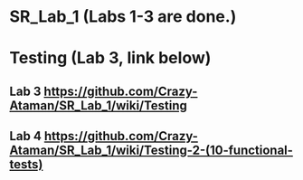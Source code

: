 # SR_Lab_1 (Labs 1-3 are done.)
# Testing (Lab 3, link below)
## Lab 3 https://github.com/Crazy-Ataman/SR_Lab_1/wiki/Testing
## Lab 4 https://github.com/Crazy-Ataman/SR_Lab_1/wiki/Testing-2-(10-functional-tests)
